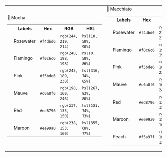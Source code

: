 <table>
  <tr>
    <td>
      <!-- Mocha Palette Table -->
      🌿 Mocha
      <table>
        <tr>
          <th></th>
          <th>Labels</th>
          <th>Hex</th>
          <th>RGB</th>
          <th>HSL</th>
        </tr>
        <tr>
          <td><img src="assets/palette/circles/mocha_rosewater.png" width="23"/></td>
          <td>Rosewater</td>
          <td><code>#f4dbd6</code></td>
          <td><code>rgb(244, 219, 214)</code></td>
          <td><code>hsl(10, 58%, 90%)</code></td>
        </tr>
        <tr>
          <td><img src="assets/palette/circles/mocha_flamingo.png" width="23"/></td>
          <td>Flamingo</td>
          <td><code>#f0c6c6</code></td>
          <td><code>rgb(240, 198, 198)</code></td>
          <td><code>hsl(0, 58%, 86%)</code></td>
        </tr>
        <tr>
          <td><img src="assets/palette/circles/mocha_pink.png" width="23"/></td>
          <td>Pink</td>
          <td><code>#f5bde6</code></td>
          <td><code>rgb(245, 189, 230)</code></td>
          <td><code>hsl(316, 74%, 85%)</code></td>
        </tr>
        <tr>
          <td><img src="assets/palette/circles/mocha_mauve.png" width="23"/></td>
          <td>Mauve</td>
          <td><code>#c6a0f6</code></td>
          <td><code>rgb(198, 160, 246)</code></td>
          <td><code>hsl(267, 83%, 80%)</code></td>
        </tr>
        <tr>
          <td><img src="assets/palette/circles/mocha_red.png" width="23"/></td>
          <td>Red</td>
          <td><code>#ed8796</code></td>
          <td><code>rgb(237, 135, 150)</code></td>
          <td><code>hsl(351, 74%, 73%)</code></td>
        </tr>
        <tr>
          <td><img src="assets/palette/circles/mocha_maroon.png" width="23"/></td>
          <td>Maroon</td>
          <td><code>#ee99a0</code></td>
          <td><code>rgb(238, 153, 160)</code></td>
          <td><code>hsl(355, 68%, 77%)</code></td>
        </tr>
        <!-- Add more rows for Mocha colors -->
      </table>
    </td>
    <td>
      <!-- Macchiato Palette Table -->
      🌺 Macchiato
      <table>
        <tr>
          <th></th>
          <th>Labels</th>
          <th>Hex</th>
          <th>RGB</th>
          <th>HSL</th>
        </tr>
        <tr>
          <td><img src="assets/palette/circles/macchiato_rosewater.png" width="23"/></td>
          <td>Rosewater</td>
          <td><code>#f4dbd6</code></td>
          <td><code>rgb(244, 219, 214)</code></td>
          <td><code>hsl(10, 58%, 90%)</code></td>
        </tr>
        <tr>
          <td><img src="assets/palette/circles/macchiato_flamingo.png" width="23"/></td>
          <td>Flamingo</td>
          <td><code>#f0c6c6</code></td>
          <td><code>rgb(240, 198, 198)</code></td>
          <td><code>hsl(0, 58%, 86%)</code></td>
        </tr>
        <tr>
          <td><img src="assets/palette/circles/macchiato_pink.png" width="23"/></td>
          <td>Pink</td>
          <td><code>#f5bde6</code></td>
          <td><code>rgb(245, 189, 230)</code></td>
          <td><code>hsl(316, 74%, 85%)</code></td>
        </tr>
        <tr>
          <td><img src="assets/palette/circles/macchiato_mauve.png" width="23"/></td>
          <td>Mauve</td>
          <td><code>#c6a0f6</code></td>
          <td><code>rgb(198, 160, 246)</code></td>
          <td><code>hsl(267, 83%, 80%)</code></td>
        </tr>
        <tr>
          <td><img src="assets/palette/circles/macchiato_red.png" width="23"/></td>
          <td>Red</td>
          <td><code>#ed8796</code></td>
          <td><code>rgb(237, 135, 150)</code></td>
          <td><code>hsl(351, 74%, 73%)</code></td>
        </tr>
        <tr>
          <td><img src="assets/palette/circles/macchiato_maroon.png" width="23"/></td>
          <td>Maroon</td>
          <td><code>#ee99a0</code></td>
          <td><code>rgb(238, 153, 160)</code></td>
          <td><code>hsl(355, 68%, 77%)</code></td>
        </tr>
        <tr>
		<td><img src="assets/palette/circles/macchiato_peach.png" width="23"/></td>
		<td>Peach</td>
		<td><code>#f5a97f</code></td>
		<td><code>rgb(245, 169, 127)</code></td>
		<td><code>hsl(21, 86%, 73%)</code></td>
	    </tr>
        <!-- Add more rows for Macchiato colors -->
      </table>
    </td>
  </tr>
</table>
